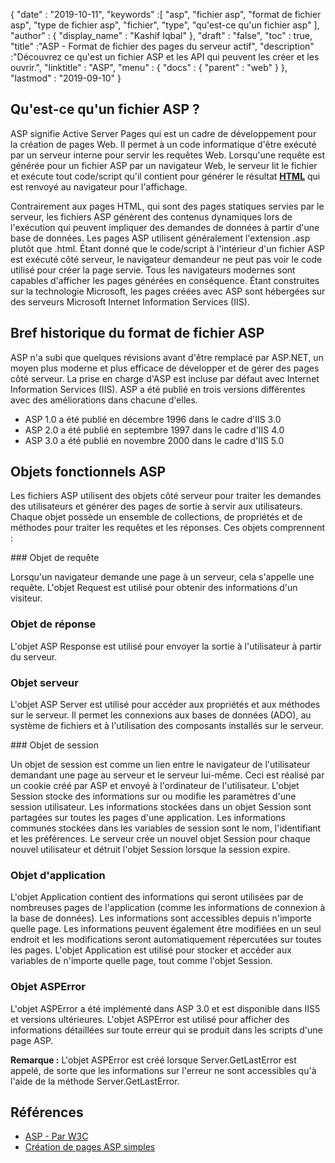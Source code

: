 {
  "date" : "2019-10-11",
  "keywords" :[ "asp", "fichier asp", "format de fichier asp", "type de fichier asp", "fichier", "type", "qu'est-ce qu'un fichier asp" ],
  "author" : {
    "display_name" : "Kashif Iqbal"
},
  "draft" : "false",
  "toc" : true,
  "title" :"ASP - Format de fichier des pages du serveur actif",
  "description" :"Découvrez ce qu'est un fichier ASP et les API qui peuvent les créer et les ouvrir.",
  "linktitle" : "ASP",
  "menu" : {
    "docs" : {
      "parent" : "web"
}
},
  "lastmod" : "2019-09-10"
}

## Qu'est-ce qu'un fichier ASP ?

ASP signifie Active Server Pages qui est un cadre de développement pour la création de pages Web. Il permet à un code informatique d'être exécuté par un serveur interne pour servir les requêtes Web. Lorsqu'une requête est générée pour un fichier ASP par un navigateur Web, le serveur lit le fichier et exécute tout code/script qu'il contient pour générer le résultat **[HTML](/fr/web/html/)** qui est renvoyé au navigateur pour l'affichage.

Contrairement aux pages HTML, qui sont des pages statiques servies par le serveur, les fichiers ASP génèrent des contenus dynamiques lors de l'exécution qui peuvent impliquer des demandes de données à partir d'une base de données. Les pages ASP utilisent généralement l'extension .asp plutôt que .html. Étant donné que le code/script à l'intérieur d'un fichier ASP est exécuté côté serveur, le navigateur demandeur ne peut pas voir le code utilisé pour créer la page servie. Tous les navigateurs modernes sont capables d'afficher les pages générées en conséquence. Étant construites sur la technologie Microsoft, les pages créées avec ASP sont hébergées sur des serveurs Microsoft Internet Information Services (IIS).

## Bref historique du format de fichier ASP
ASP n'a subi que quelques révisions avant d'être remplacé par ASP.NET, un moyen plus moderne et plus efficace de développer et de gérer des pages côté serveur. La prise en charge d'ASP est incluse par défaut avec Internet Information Services (IIS). ASP a été publié en trois versions différentes avec des améliorations dans chacune d'elles.

* ASP 1.0 a été publié en décembre 1996 dans le cadre d'IIS 3.0
* ASP 2.0 a été publié en septembre 1997 dans le cadre d'IIS 4.0
* ASP 3.0 a été publié en novembre 2000 dans le cadre d'IIS 5.0

## Objets fonctionnels ASP

Les fichiers ASP utilisent des objets côté serveur pour traiter les demandes des utilisateurs et générer des pages de sortie à servir aux utilisateurs. Chaque objet possède un ensemble de collections, de propriétés et de méthodes pour traiter les requêtes et les réponses. Ces objets comprennent :

### Objet de requête

Lorsqu'un navigateur demande une page à un serveur, cela s'appelle une requête. L'objet Request est utilisé pour obtenir des informations d'un visiteur.

### Objet de réponse

L'objet ASP Response est utilisé pour envoyer la sortie à l'utilisateur à partir du serveur.

### Objet serveur

L'objet ASP Server est utilisé pour accéder aux propriétés et aux méthodes sur le serveur. Il permet les connexions aux bases de données (ADO), au système de fichiers et à l'utilisation des composants installés sur le serveur.

### Objet de session

Un objet de session est comme un lien entre le navigateur de l'utilisateur demandant une page au serveur et le serveur lui-même. Ceci est réalisé par un cookie créé par ASP et envoyé à l'ordinateur de l'utilisateur. L'objet Session stocke des informations sur ou modifie les paramètres d'une session utilisateur. Les informations stockées dans un objet Session sont partagées sur toutes les pages d'une application. Les informations communes stockées dans les variables de session sont le nom, l'identifiant et les préférences. Le serveur crée un nouvel objet Session pour chaque nouvel utilisateur et détruit l'objet Session lorsque la session expire.

### Objet d'application

L'objet Application contient des informations qui seront utilisées par de nombreuses pages de l'application (comme les informations de connexion à la base de données). Les informations sont accessibles depuis n'importe quelle page. Les informations peuvent également être modifiées en un seul endroit et les modifications seront automatiquement répercutées sur toutes les pages. L'objet Application est utilisé pour stocker et accéder aux variables de n'importe quelle page, tout comme l'objet Session.

### Objet ASPError

L'objet ASPError a été implémenté dans ASP 3.0 et est disponible dans IIS5 et versions ultérieures. L'objet ASPError est utilisé pour afficher des informations détaillées sur toute erreur qui se produit dans les scripts d'une page ASP.

**Remarque :** L'objet ASPError est créé lorsque Server.GetLastError est appelé, de sorte que les informations sur l'erreur ne sont accessibles qu'à l'aide de la méthode Server.GetLastError.

## Références

* [ASP - Par W3C](https://www.w3schools.com/asp/default.asp)
* [Création de pages ASP simples](https://docs.microsoft.com/en-us/previous-versions/iis/6.0-sdk/ms524741(v=vs.90))

